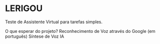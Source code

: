 # LERIGOU
Teste de Assistente Virtual para tarefas simples.

O que esperar do projeto?
    Reconhecimento de Voz através do Google (em português)
    Síntese de Voz
    IA